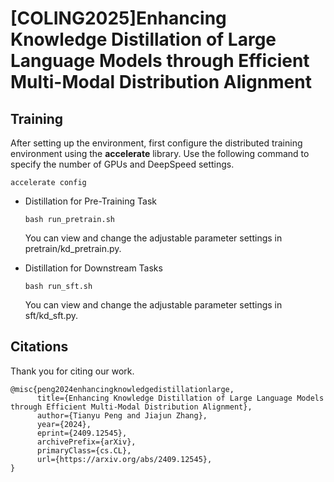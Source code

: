 # [COLING2025]Enhancing Knowledge Distillation of Large Language Models through Efficient Multi-Modal Distribution Alignment

## Training

After setting up the environment, first configure the distributed training environment using the **accelerate** library. Use the following command to specify the number of GPUs and DeepSpeed settings.

```
accelerate config
```

+ Distillation for Pre-Training Task

  ```
  bash run_pretrain.sh
  ```
  You can view and change the adjustable parameter settings in pretrain/kd_pretrain.py.

+ Distillation for Downstream Tasks

  ```
  bash run_sft.sh
  ```
  You can view and change the adjustable parameter settings in sft/kd_sft.py.


## Citations

Thank you for citing our work.
```
@misc{peng2024enhancingknowledgedistillationlarge,
      title={Enhancing Knowledge Distillation of Large Language Models through Efficient Multi-Modal Distribution Alignment}, 
      author={Tianyu Peng and Jiajun Zhang},
      year={2024},
      eprint={2409.12545},
      archivePrefix={arXiv},
      primaryClass={cs.CL},
      url={https://arxiv.org/abs/2409.12545}, 
}
```
